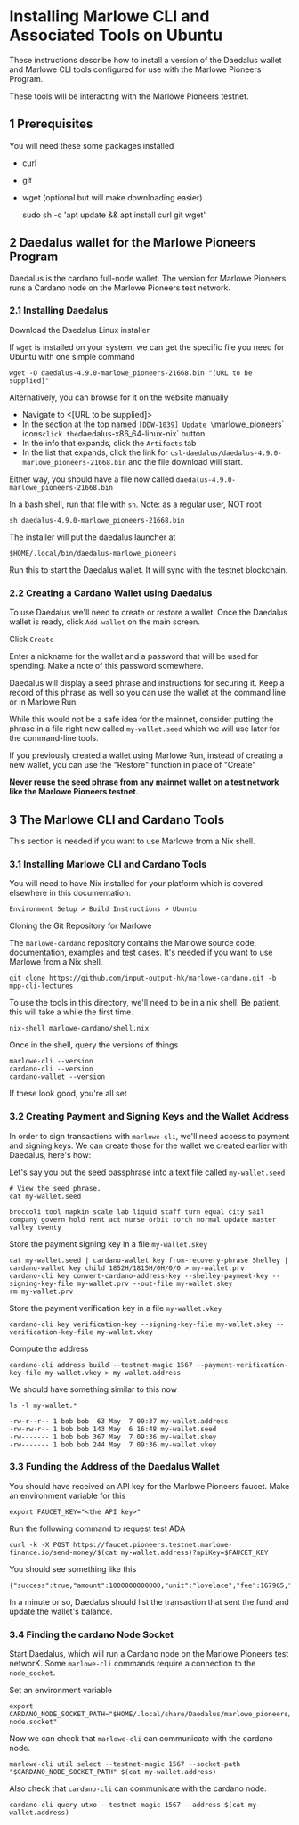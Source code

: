 # Installing Marlowe CLI and Associated Tools on Ubuntu

These instructions describe how to install a version of the Daedalus wallet and
Marlowe CLI tools configured for use with the Marlowe Pioneers Program.

These tools will be interacting with the Marlowe Pioneers testnet.

## 1 Prerequisites

You will need these some packages installed

- curl
- git
- wget (optional but will make downloading easier)

    sudo sh -c 'apt update && apt install curl git wget'

## 2 Daedalus wallet for the Marlowe Pioneers Program

Daedalus is the cardano full-node wallet. The version for Marlowe Pioneers runs
a Cardano node on the Marlowe Pioneers test network.

### 2.1 Installing Daedalus

Download the Daedalus Linux installer

If `wget` is installed on your system, we can get the specific file you need
for Ubuntu with one simple command

    wget -O daedalus-4.9.0-marlowe_pioneers-21668.bin "[URL to be supplied]"

Alternatively, you can browse for it on the website manually

- Navigate to <[URL to be supplied]>
- In the section at the top named `[DDW-1039] Update \`marlowe_pioneers\` icons`
  click the `daedalus-x86_64-linux-nix` button.
- In the info that expands, click the `Artifacts` tab
- In the list that expands, click the link for
  `csl-daedalus/daedalus-4.9.0-marlowe_pioneers-21668.bin` and the file download will start.

Either way, you should have a file now called `daedalus-4.9.0-marlowe_pioneers-21668.bin`

In a bash shell, run that file with `sh`. Note: as a regular user, NOT root

    sh daedalus-4.9.0-marlowe_pioneers-21668.bin

The installer will put the daedalus launcher at

    $HOME/.local/bin/daedalus-marlowe_pioneers

Run this to start the Daedalus wallet. It will sync with the testnet
blockchain.

### 2.2 Creating a Cardano Wallet using Daedalus

To use Daedalus we'll need to create or restore a wallet. Once the Daedalus
wallet is ready, click `Add wallet` on the main screen.

Click `Create`

Enter a nickname for the wallet and a password that will be used for spending.
Make a note of this password somewhere.

Daedalus will display a seed phrase and instructions for securing it. Keep a
record of this phrase as well so you can use the wallet at the command line or
in Marlowe Run.

While this would not be a safe idea for the mainnet, consider putting the
phrase in a file right now called `my-wallet.seed` which we will use later for
the command-line tools.

If you previously created a wallet using Marlowe Run, instead of creating a new
wallet, you can use the "Restore" function in place of "Create"

**Never reuse the seed phrase from any mainnet wallet on a test network like
the Marlowe Pioneers testnet.**

## 3 The Marlowe CLI and Cardano Tools

This section is needed if you want to use Marlowe from a Nix shell.

### 3.1 Installing Marlowe CLI and Cardano Tools

You will need to have Nix installed for your platform which is covered
elsewhere in this documentation:

    Environment Setup > Build Instructions > Ubuntu

Cloning the Git Repository for Marlowe

The `marlowe-cardano` repository contains the Marlowe source code,
documentation, examples and test cases. It's needed if you want to use Marlowe
from a Nix shell.

    git clone https://github.com/input-output-hk/marlowe-cardano.git -b mpp-cli-lectures

To use the tools in this directory, we'll need to be in a nix shell. Be
patient, this will take a while the first time.

    nix-shell marlowe-cardano/shell.nix

Once in the shell, query the versions of things

    marlowe-cli --version
    cardano-cli --version
    cardano-wallet --version

If these look good, you're all set

### 3.2 Creating Payment and Signing Keys and the Wallet Address

In order to sign transactions with `marlowe-cli`, we'll need access to payment
and signing keys. We can create those for the wallet we created earlier with
Daedalus, here's how:

Let's say you put the seed passphrase into a text file called `my-wallet.seed`

    # View the seed phrase.
    cat my-wallet.seed

    broccoli tool napkin scale lab liquid staff turn equal city sail company govern hold rent act nurse orbit torch normal update master valley twenty

Store the payment signing key in a file `my-wallet.skey`

    cat my-wallet.seed | cardano-wallet key from-recovery-phrase Shelley | cardano-wallet key child 1852H/1815H/0H/0/0 > my-wallet.prv
    cardano-cli key convert-cardano-address-key --shelley-payment-key --signing-key-file my-wallet.prv --out-file my-wallet.skey
    rm my-wallet.prv

Store the payment verification key in a file `my-wallet.vkey`

    cardano-cli key verification-key --signing-key-file my-wallet.skey --verification-key-file my-wallet.vkey

Compute the address

    cardano-cli address build --testnet-magic 1567 --payment-verification-key-file my-wallet.vkey > my-wallet.address

We should have something similar to this now

    ls -l my-wallet.*

    -rw-r--r-- 1 bob bob  63 May  7 09:37 my-wallet.address
    -rw-rw-r-- 1 bob bob 143 May  6 16:48 my-wallet.seed
    -rw------- 1 bob bob 367 May  7 09:36 my-wallet.skey
    -rw------- 1 bob bob 244 May  7 09:36 my-wallet.vkey

### 3.3 Funding the Address of the Daedalus Wallet

You should have received an API key for the Marlowe Pioneers faucet. Make an
environment variable for this

    export FAUCET_KEY="<the API key>"

Run the following command to request test ADA

    curl -k -X POST https://faucet.pioneers.testnet.marlowe-finance.io/send-money/$(cat my-wallet.address)?apiKey=$FAUCET_KEY

You should see something like this

    {"success":true,"amount":1000000000000,"unit":"lovelace","fee":167965,"minLovelace":999978,"txid":"d8c062e3d350723938cae4f1708c4c5521ad349cd345c923f52f2ccba87fe311"}

In a minute or so, Daedalus should list the transaction that sent the fund and
update the wallet's balance.

### 3.4 Finding the cardano Node Socket

Start Daedalus, which will run a Cardano node on the Marlowe Pioneers test
networK. Some `marlowe-cli` commands require a connection to the `node_socket`.

Set an environment variable

    export CARDANO_NODE_SOCKET_PATH="$HOME/.local/share/Daedalus/marlowe_pioneers/cardano-node.socket"

Now we can check that `marlowe-cli` can communicate with the cardano node.

    marlowe-cli util select --testnet-magic 1567 --socket-path "$CARDANO_NODE_SOCKET_PATH" $(cat my-wallet.address)

Also check that `cardano-cli` can communicate with the cardano node.

    cardano-cli query utxo --testnet-magic 1567 --address $(cat my-wallet.address)
